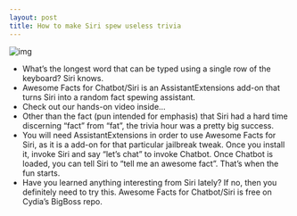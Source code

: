 ```yaml
---
layout: post
title: How to make Siri spew useless trivia
---
```

![img](http://media.idownloadblog.com/wp-content/uploads/2012/02/Awesome-Facts-for-Siri-Screenshot.jpg)
* What’s the longest word that can be typed using a single row of the keyboard? Siri knows.
* Awesome Facts for Chatbot/Siri is an AssistantExtensions add-on that turns Siri into a random fact spewing assistant.
* Check out our hands-on video inside…
* Other than the fact (pun intended for emphasis) that Siri had a hard time discerning “fact” from “fat”, the trivia hour was a pretty big success.
* You will need AssistantExtensions in order to use Awesome Facts for Siri, as it is a add-on for that particular jailbreak tweak. Once you install it, invoke Siri and say “let’s chat” to invoke Chatbot. Once Chatbot is loaded, you can tell Siri to “tell me an awesome fact”. That’s when the fun starts.
* Have you learned anything interesting from Siri lately? If no, then you definitely need to try this. Awesome Facts for Chatbot/Siri is free on Cydia’s BigBoss repo.

